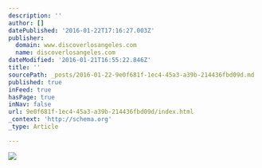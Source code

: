 ```yaml
---
description: ''
author: []
datePublished: '2016-01-22T17:16:27.003Z'
publisher:
  domain: www.discoverlosangeles.com
  name: discoverlosangeles.com
dateModified: '2016-01-21T16:55:22.846Z'
title: ''
sourcePath: _posts/2016-01-22-9e0f681f-1ec4-45a3-a39b-214436fbd09d.md
published: true
inFeed: true
hasPage: true
inNav: false
url: 9e0f681f-1ec4-45a3-a39b-214436fbd09d/index.html
_context: 'http://schema.org'
_type: Article

---
```

![](http://dtfjihky7xwic.cloudfront.net/sites/default/files/styles/listography_image/public/Activities/el-matador-beach-sunset_1.jpg?itok=eHKy3kC4)
